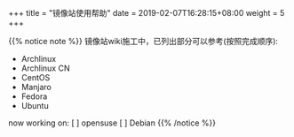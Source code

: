 +++
title = "镜像站使用帮助"
date =  2019-02-07T16:28:15+08:00
weight = 5
+++

{{% notice note %}}
镜像站wiki施工中，已列出部分可以参考(按照完成顺序):

- Archlinux
- Archlinux CN
- CentOS
- Manjaro
- Fedora
- Ubuntu
 
 now working on:
[ ] opensuse
[ ] Debian
{{% /notice %}}
